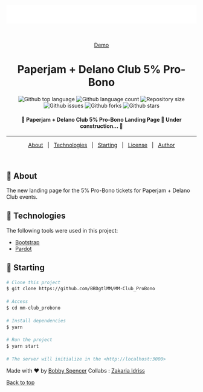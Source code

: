 <div align="center" id="top"> 
  <img src="assets/logo-ecosystem-white.svg" alt="Maison Moderne - Paperjam + Delano Club Pro Bono" />

  &#xa0;

  <a href="https://go.club.paperjam.lu/pro_bono/fr">Demo</a>
</div>

<h1 align="center">Paperjam + Delano Club 5% Pro-Bono</h1>

<p align="center">
  <img alt="Github top language" src="https://img.shields.io/github/languages/top/BBDgtlMM/mm-ecosystem_landing?color=56BEB8">

  <img alt="Github language count" src="https://img.shields.io/github/languages/count/BBDgtlMM/mm-ecosystem_landing?color=56BEB8">

  <img alt="Repository size" src="https://img.shields.io/github/repo-size/BBDgtlMM/mm-ecosystem_landing?color=56BEB8">

  <!-- <img alt="License" src="https://img.shields.io/github/license/BBDgtlMM/mm-ecosystem_landing?color=56BEB8"> -->

  <img alt="Github issues" src="https://img.shields.io/github/issues/BBDgtlMM/mm-ecosystem_landing?color=56BEB8">

  <img alt="Github forks" src="https://img.shields.io/github/forks/BBDgtlMM/mm-ecosystem_landing?color=56BEB8">

  <img alt="Github stars" src="https://img.shields.io/github/stars/BBDgtlMM/mm-ecosystem_landing?color=56BEB8">
</p>

<!-- Status -->

<h4 align="center"> 
	🚧  Paperjam + Delano Club 5% Pro-Bono Landing Page 🚀 Under construction...  🚧
</h4> 

<hr>

<p align="center">
  <a href="#dart-about">About</a> &#xa0; | &#xa0; 
  <!-- <a href="#sparkles-features">Features</a> &#xa0; | &#xa0; -->
  <a href="#rocket-technologies">Technologies</a> &#xa0; | &#xa0;
  <!-- <a href="#white_check_mark-requirements">Requirements</a> &#xa0; | &#xa0; -->
  <a href="#checkered_flag-starting">Starting</a> &#xa0; | &#xa0;
  <a href="#memo-license">License</a> &#xa0; | &#xa0;
  <a href="https://github.com/{{Bobby-MM}}" target="_blank">Author</a>
</p>

<br>

## :dart: About ##

The new landing page for the 5% Pro-Bono tickets for Paperjam + Delano Club events.

<!-- ## :sparkles: Features ## -->

<!-- :heavy_check_mark: Feature 1;\
:heavy_check_mark: Feature 2;\
:heavy_check_mark: Feature 3; -->

## :rocket: Technologies ##

The following tools were used in this project:

- [Bootstrap](https://getbootstrap.com/)
- [Pardot](https://pi.pardot.com/)

<!-- ## :white_check_mark: Requirements ## -->

<!-- Before starting :checkered_flag:, you need to have [Git](https://git-scm.com) and [Node](https://nodejs.org/en/) installed. -->

## :checkered_flag: Starting ##

```bash
# Clone this project
$ git clone https://github.com/BBDgtlMM/MM-Club_ProBono

# Access
$ cd mm-club_probono

# Install dependencies
$ yarn

# Run the project
$ yarn start

# The server will initialize in the <http://localhost:3000>
```

<!-- ## :memo: License ## -->

<!-- This project is under license from MIT. For more details, see the [LICENSE](LICENSE.md) file. -->


Made with :heart: by <a href="https://github.com/BBDgtlMM" target="_blank">Bobby Spencer</a>
Collabs : <a href="https://github.com/Zack-MM" target="_blank">Zakaria Idriss</a>
&#xa0;

<a href="#top">Back to top</a>
